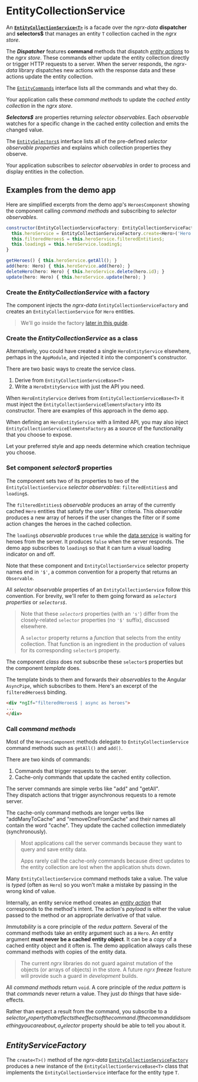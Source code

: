 # EntityCollectionService

An **[`EntityCollectionService<T>`](../lib/src/entity-services/entity-collection-service.ts)**
is a facade over the _ngrx-data_ **dispatcher** and **selectors$** that manages an entity `T` collection cached in the _ngrx store_.

The **_Dispatcher_** features **command** methods that dispatch [_entity actions_](entity-actions.md) to the _ngrx store_.
These commands either update the entity collection directly or trigger HTTP requests to a server. When the server responds, the _ngrx-data_ library dispatches new actions with the response data and these actions update the entity collection.

The [`EntityCommands`](../lib/src/dispatchers/entity-commands.ts) interface lists all the commands and what they do.

Your application calls these _command methods_ to update
the _cached entity collection_ in the _ngrx store_.

**_Selectors$_** are properties returning _selector observables_.
Each _observable_ watches for a specific change in the cached entity collection and emits the changed value.

The [`EntitySelectors$`](../lib/src/selectors/entity-selectors$.ts) interface
lists all of the pre-defined _selector observable properties_ and
explains which collection properties they observe.

Your application subscribes to _selector observables_
in order to process and display entities in the collection.

## Examples from the demo app

Here are simplified excerpts from the demo app's `HeroesComponent` showing the component calling _command methods_ and subscribing to _selector observables_.

```javascript
constructor(EntityCollectionServiceFactory: EntityCollectionServiceFactory) {
  this.heroService = EntityCollectionServiceFactory.create<Hero>('Hero');
  this.filteredHeroes$ = this.heroService.filteredEntities$;
  this.loading$ = this.heroService.loading$;
}

getHeroes() { this.heroService.getAll(); }
add(hero: Hero) { this.heroService.add(hero); }
deleteHero(hero: Hero) { this.heroService.delete(hero.id); }
update(hero: Hero) { this.heroService.update(hero); }
```

### Create the _EntityCollectionService_ with a factory

The component injects the _ngrx-data_ `EntityCollectionServiceFactory` and
creates an `EntityCollectionService` for `Hero` entities.

> We'll go inside the factory [later in this guide](#entity-collection-service-factory).

### Create the _EntityCollectionService_ as a class

Alternatively, you could have created a single `HeroEntityService` elsewhere, perhaps in the `AppModule`, and injected it into the component's constructor.

There are two basic ways to create the service class.

1.  Derive from `EntityCollectionServiceBase<T>`
1.  Write a `HeroEntityService` with just the API you need.

When `HeroEntityService` derives from `EntityCollectionServiceBase<T>` it must inject the `EntityCollectionServiceElementsFactory` into its constructor.
There are examples of this approach in the demo app.

When defining an `HeroEntityService` with a limited API,
you may also inject `EntityCollectionServiceElementsFactory` as a source of the
functionality that you choose to expose.

Let your preferred style and app needs determine which creation technique you choose.

### Set component _selector$_ properties

The component sets two of its properties to two of the `EntityCollectionService` _selector observables_: `filteredEntities$` and `loading$`.

The `filteredEntities$` _observable_ produces an array of the currently cached `Hero` entities that satisfy the user's filter criteria.
This _observable_ produces a new array of heroes if the user
changes the filter or if some action changes the heroes in the cached collection.

The `loading$` _observable_ produces `true` while the
[data service](entity-dataservice.md) is waiting for heroes from the server.
It produces `false` when the server responds.
The demo app subscribes to `loading$` so that it can turn a visual loading indicator on and off.

Note that these component and `EntityCollectionService` selector property names end in `'$'`, a common convention for a property that returns an `Observable`.

All _selector observable_ properties of an `EntityCollectionService` follow this convention.
For brevity, we'll refer to them going forward as _`selector$` properties_ or _`selectors$`_.

> Note that these _`selector$`_ properties (with an `'s'`) differ from the closely-related `selector` properties (no `'$'` suffix),
> discussed elsewhere.
>
> A `selector` property returns a _function_ that selects from the entity collection.
> That function is an ingredient in the production of values for its corresponding `selector$` property.

The component _class_ does not subscribe these `selector$` properties but the component _template_ does.

The template binds to them and forwards their _observables_ to the Angular `AsyncPipe`, which subscribes to them.
Here's an excerpt of the `filteredHeroes$` binding.

```html
<div *ngIf="filteredHeroes$ | async as heroes">
...
</div>
```

### Call _command methods_

Most of the `HeroesComponent` methods delegate to `EntityCollectionService` command methods such as `getAll()` and `add()`.

There are two kinds of commands:

1.  Commands that trigger requests to the server.
1.  Cache-only commands that update the cached entity collection.

The server commands are simple verbs like "add" and "getAll".  
They dispatch actions that trigger asynchronous requests to a remote server.

The cache-only command methods are longer verbs like "addManyToCache" and "removeOneFromCache"
and their names all contain the word "cache".
They update the cached collection immediately (synchronously).

> Most applications call the server commands because they want to query and save entity data.
>
> Apps rarely call the cache-only commands because direct updates to the entity collection
> are lost when the application shuts down.

Many `EntityCollectionService` command methods take a value.
The value is _typed_ (often as `Hero`) so you won't make a mistake by passing in the wrong kind of value.

Internally, an entity service method creates an
[_entity action_](entity-actions.md) that corresponds to the method's intent. The action's _payload_ is either the value passed to the method or an appropriate derivative of that value.

_Immutability_ is a core principle of the _redux pattern_.
Several of the command methods take an entity argument such as a `Hero`.
An entity argument **must never be a cached entity object**.
It can be a _copy_ of a cached entity object and it often is.
The demo application always calls these command methods with copies of the entity data.

> The current _ngrx_ libraries do not guard against mutation of the objects (or arrays of objects) in the store.
> A future _ngrx_ **_freeze_** feature will provide such a guard in _development_ builds.

All _command methods_ return `void`.
A core principle of the _redux pattern_ is that _commands_ never return a value. They just _do things_ that have side-effects.

Rather than expect a result from the command,
you subscribe to a _selector$_ property that reflects
the effects of the command. If the command did something you care about, a _selector$_ property should be able to tell you about it.

<a id="entity-collection-service-factory"></a>

## _EntityServiceFactory_

The `create<T>()` method of the _ngrx-data_ [`EntityCollectionServiceFactory`](../lib/src/entity-services/entity-services.ts) produces a new instance of the `EntityCollectionServiceBase<T>` class that implements the `EntityCollectionService` interface for the entity type `T`.
